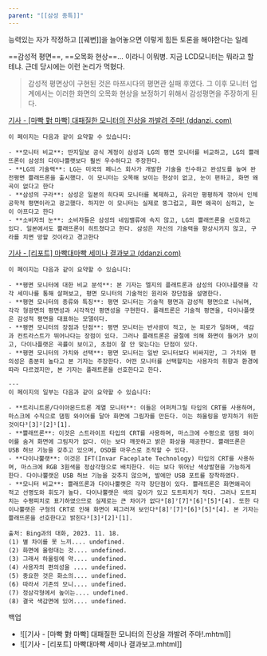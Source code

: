```yaml
---
parent: "[[삼성 종특]]"
---
```

능력있는 자가 작정하고 [[궤변]]을 늘어놓으면 이렇게 힘든 토론을 해야한다는 일례

==감성적 평면==, ==오목화 현상==... 이라니 이뭐병. 지금 LCD모니터는 뭐라고 할테냐. 근데 당시에는 이런 논리가 먹혔다.

> 감성적 평면상이 구현된 것은 마쯔시다의 평면관 실패 후였다. 그 이후 모니터 업계에서는 이러한 화면의 오목화 현상을 보정하기 위해서 감성평면을 주장하게 된다.

[기사 - [마빡 對 마빡] 대패질한 모니터의 진상을 까발려 주마! (ddanzi. com)](https://www.ddanzi.com/ddanziNews/615667?fbclid=IwAR1wPx16tKF04hOjbFauOwFydbj9TVn1gZQXzQrPItVcM1FlwC07QJ1JCgk)  
```ad-bing
이 페이지는 다음과 같이 요약할 수 있습니다:

- **모니터 비교**: 딴지일보 공식 계정이 삼성과 LG의 평면 모니터를 비교하고, LG의 쁠래뜨론이 삼성의 다이나쁠랫보다 훨씬 우수하다고 주장한다.
- **LG의 기술력**: LG는 미국의 페니스 회사가 개발한 기술을 인수하고 완성도를 높여 완전평면 쁠래뜨론을 출시했다. 이 모니터는 오목해 보이는 현상이 없고, 눈이 편하고, 화면 왜곡이 없다고 한다
- **삼성의 구라**: 삼성은 일본의 히다찌 모니터를 복제하고, 유리만 평평하게 깎아서 인체공학적 평면이라고 광고했다. 하지만 이 모니터는 실제로 뚱그럽고, 화면 왜곡이 심하고, 눈이 아프다고 한다
- **소비자의 눈**: 소비자들은 삼성의 네임밸류에 속지 않고, LG의 쁠래뜨론을 선호하고 있다. 일본에서도 쁠래뜨론이 히트쳤다고 한다. 삼성은 자신의 기술력을 향상시키지 않고, 구라를 치면 망할 것이라고 경고한다
```

[기사 - [리포트] 마빡대마빡 세미나 결과보고 (ddanzi.com)](https://www.ddanzi.com/index.php?_filter=search&mid=ddanziNews&filterid=pop-alert-search&search_target=title&search_keyword=%EB%A7%88%EB%B9%A1&document_srl=614946)
```ad-bing
이 페이지는 다음과 같이 요약할 수 있습니다:

- **평면 모니터에 대한 비교 분석**: 본 기자는 엘지의 플래트론과 삼성의 다이나플랫을 각각 세미나를 통해 살펴보고, 평면 모니터의 기술적인 원리와 장단점을 설명한다.
- **평면 모니터의 종류와 특징**: 평면 모니터는 기술적 평면과 감성적 평면으로 나뉘며, 각각 형광면의 평면성과 시각적인 평면성을 구현한다. 플래트론은 기술적 평면을, 다이나플랫은 감성적 평면을 대표하는 모델이다.
- **평면 모니터의 장점과 단점**: 평면 모니터는 반사광이 적고, 눈 피로가 덜하며, 색감과 컨트라스트가 뛰어나다는 장점이 있다. 그러나 플래트론은 굴절에 의해 화면이 들어가 보이고, 다이나플랫은 곡률이 보이고, 초점이 잘 안 맞는다는 단점이 있다.
- **평면 모니터의 가치와 선택**: 평면 모니터는 일반 모니터보다 비싸지만, 그 가치와 편의성은 충분히 높다고 본 기자는 주장한다. 어떤 모니터를 선택할지는 사용자의 취향과 환경에 따라 다르겠지만, 본 기자는 플래트론을 선호한다고 한다.

---
이 페이지의 일부는 다음과 같이 요약할 수 있습니다:

- **트리니트론/다이아몬드트론 계열 모니터**: 이들은 어퍼처그릴 타입의 CRT를 사용하며, 마스크에 수직으로 댐핑 와이어를 달아 화면에 그림자를 만든다. 이는 하울링을 방지하기 위한 것이다³[3]²[2]¹[1].
- **쁠래뜨론**: 이것은 스트라이프 타입의 CRT를 사용하며, 마스크에 수평으로 댐핑 와이어를 숨겨 화면에 그림자가 없다. 이는 보다 깨끗하고 밝은 화상을 제공한다. 쁠래뜨론은 USB 허브 기능을 갖추고 있으며, OSD를 마우스로 조작할 수 있다.
- **다이나뿔랫**: 이것은 IFT(Invar Faceplate Technology) 타입의 CRT를 사용하며, 마스크에 RGB 3원색을 정삼각형으로 배치한다. 이는 보다 뛰어난 색상발현을 가능하게 한다. 다이나뿔랫은 USB 허브 기능을 갖추지 않으며, 발에만 USB 포트를 장착하였다.
- **모니터 비교**: 쁠래뜨론과 다이나뿔랫은 각각 장단점이 있다. 쁠래뜨론은 화면왜곡이 적고 선명도와 휘도가 높다. 다이나뿔랫은 색의 깊이가 있고 도트피치가 작다. 그러나 도트피치는 수평피치로 표기하였으므로 실제로는 큰 차이가 없다⁸[8]⁷[7]⁶[6]⁵[5]⁴[4]. 또한 다이나뿔랫은 구형의 CRT로 인해 화면이 찌그러져 보인다⁸[8]⁷[7]⁶[6]⁵[5]⁴[4]. 본 기자는 쁠래뜨론을 선호한다고 밝힌다³[3]²[2]¹[1].

출처: Bing과의 대화, 2023. 11. 18.
(1) 별 차이를 못 느끼.... undefined.
(2) 화면에 울렁대는 것.... undefined.
(3) 그래서 하울링에 약.... undefined.
(4) 사용자의 편의성을 .... undefined.
(5) 중요한 것은 화소의.... undefined.
(6) 따라서 기존의 모니.... undefined.
(7) 정삼각형에서 높이는.... undefined.
(8) 결국 색감면에 있어.... undefined.
```



백업
- ![[기사 - [마빡 對 마빡] 대패질한 모니터의 진상을 까발려 주마!.mhtml]]
- ![[기사 - [리포트] 마빡대마빡 세미나 결과보고.mhtml]]
